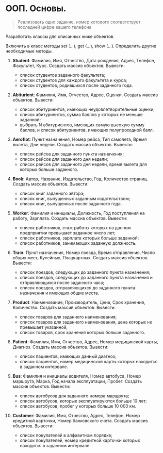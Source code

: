 # ООП. Основы.

>Реализовать одно задание, номер которого соответствует последней цифре вашего телефона

Разработать классы для описанных ниже объектов. 

Включить в класс методы set (…), get (…), show (…). Определить другие необходимые методы.

1. **Student**: Фамилия, Имя, Отчество, Дата рождения, Адрес, Телефон, Факультет, Курс. Создать массив объектов. Вывести:
    * список студентов заданного факультета; 
    * списки студентов для каждого факультета и курса;
    * список студентов, родившихся после заданного года.

2. **Abiturient**: Фамилия, Имя, Отчество, Адрес, Оценки. Создать массив объектов. Вывести:

    * список абитуриентов, имеющих неудовлетворительные оценки; 
    * список абитуриентов, сумма баллов у которых не меньше заданной;
    * выбрать N абитуриентов, имеющих самую высокую сумму баллов, и список абитуриентов, имеющих полупроходной балл.

3. **Aeroflot**: Пункт назначения, Номер рейса, Тип самолета, Время вылета, Дни недели. Создать массив объектов. Вывести:

    * список рейсов для заданного пункта назначения; 
    * список рейсов для заданного дня недели;
    * список рейсов для заданного дня недели, время вылета для которых больше заданного.

4. **Book**: Автор, Название, Издательство, Год, Количество страниц. Создать массив объектов. Вывести:

    * список книг заданного автора; 
    * список книг, выпущенных заданным издательством;
    * список книг, выпущенных после заданного года.

5. **Worker**: Фамилия и инициалы, Должность, Год поступления на работу, Зарплата. Создать массив объектов. Вывести:

    * список работников, стаж работы которых на данном предприятии превышает заданное число лет; 
    * список работников, зарплата которых больше заданной;
    * список работников, занимающих заданную должность.

6. **Train**: Пункт назначения, Номер поезда, Время отправления, Число общих мест, Купейных, Плацкартных. Создать массив объектов. Вывести:

    * список поездов, следующих до заданного пункта назначения; 
    * список поездов, следующих до заданного пункта назначения и отправляющихся после заданного часа;
    * список поездов, отправляющихся до заданного пункта назначения и имеющих общие места.

7. **Product**: Наименование, Производитель, Цена, Срок хранения, Количество. Создать массив объектов. Вывести:

    * список товаров для заданного наименования; 
    * список товаров для заданного наименования, цена которых не превышает указанной;
    * список товаров, срок хранения которых больше заданного.

8. **Patient**: Фамилия, Имя, Отчество, Адрес, Номер медицинской карты, Диагноз. Создать массив объектов. Вывести:

    * список пациентов, имеющих данный диагноз; 
    * список пациентов, номер медицинской карты которых находится в заданном интервале.

9. **Bus**: Фамилия и инициалы водителя, Номер автобуса, Номер маршрута, Марка, Год начала эксплуатации, Пробег. Создать массив объектов. Вывести:

    * список автобусов для заданного номера маршрута; 
    * список автобусов, которые эксплуатируются больше 10 лет;
    * список автобусов, пробег у которых больше 10 000 км.

0. **Customer**: Фамилия, Имя, Отчество, Адрес, Телефон, Номер кредитной карточки, Номер банковского счета. Создать массив объектов. Вывести:

    * список покупателей в алфавитном порядке; 
    * список покупателей, номер кредитной карточки которых находится в заданном интервале.

